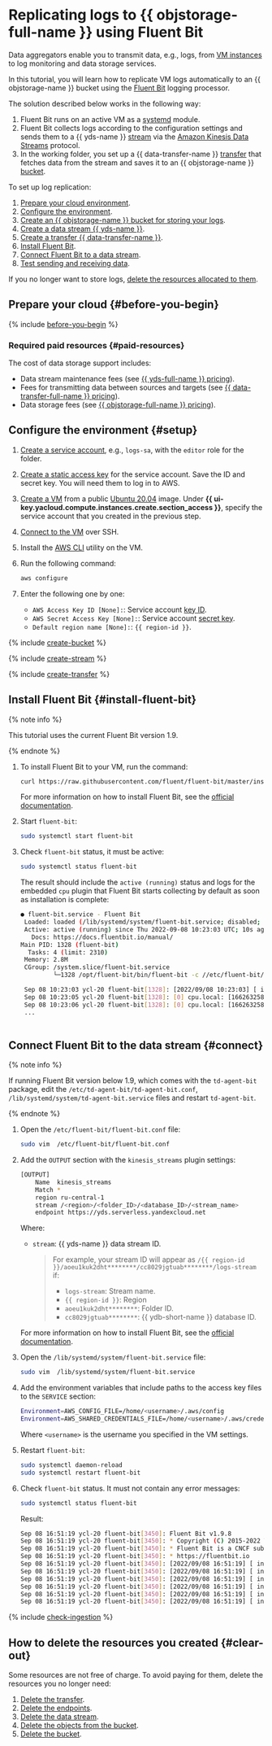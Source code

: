 # Replicating logs to {{ objstorage-full-name }} using Fluent Bit


Data aggregators enable you to transmit data, e.g., logs, from [VM instances](../../compute/concepts/vm.md) to log monitoring and data storage services.

In this tutorial, you will learn how to replicate VM logs automatically to an {{ objstorage-name }} bucket using the [Fluent Bit](https://fluentbit.io) logging processor.

The solution described below works in the following way:
1. Fluent Bit runs on an active VM as a [systemd](https://ru.wikipedia.org/wiki/Systemd) module.
1. Fluent Bit collects logs according to the configuration settings and sends them to a {{ yds-name }} [stream](../../data-streams/concepts/glossary.md#stream-concepts) via the [Amazon Kinesis Data Streams](https://aws.amazon.com/ru/kinesis/data-streams/) protocol.
1. In the working folder, you set up a {{ data-transfer-name }} [transfer](../../data-transfer/concepts/#transfer) that fetches data from the stream and saves it to an {{ objstorage-name }} [bucket](../../storage/concepts/bucket.md).

To set up log replication:

1. [Prepare your cloud environment](#before-you-begin).
1. [Configure the environment](#setup).
1. [Create an {{ objstorage-name }} bucket for storing your logs](#create-bucket).
1. [Create a data stream {{ yds-name }}](#create-stream).
1. [Create a transfer {{ data-transfer-name }}](#create-transfer).
1. [Install Fluent Bit](#install-fluent-bit).
1. [Connect Fluent Bit to a data stream](#connect).
1. [Test sending and receiving data](#check-ingestion).

If you no longer want to store logs, [delete the resources allocated to them](#clear-out).

## Prepare your cloud {#before-you-begin}

{% include [before-you-begin](../_tutorials_includes/before-you-begin.md) %}

### Required paid resources {#paid-resources}

The cost of data storage support includes:

* Data stream maintenance fees (see [{{ yds-full-name }} pricing](../../data-streams/pricing.md)).
* Fees for transmitting data between sources and targets (see [{{ data-transfer-full-name }} pricing](../../data-transfer/pricing.md)).
* Data storage fees (see [{{ objstorage-full-name }} pricing](../../storage/pricing.md)).

## Configure the environment {#setup}

1. [Create a service account](../../iam/operations/sa/create.md), e.g., `logs-sa`, with the `editor` role for the folder.
1. [Create a static access key](../../iam/operations/sa/create-access-key.md) for the service account. Save the ID and secret key. You will need them to log in to AWS.
1. [Create a VM](../../compute/operations/vm-create/create-linux-vm.md) from a public [Ubuntu 20.04](/marketplace/products/yc/ubuntu-20-04-lts) image. Under **{{ ui-key.yacloud.compute.instances.create.section_access }}**, specify the service account that you created in the previous step.
1. [Connect to the VM](../../compute/operations/vm-connect/ssh.md#vm-connect) over SSH.
1. Install the [AWS CLI](https://docs.aws.amazon.com/cli/latest/userguide/getting-started-install.html) utility on the VM.
1. Run the following command:

    ```bash
    aws configure
    ```
1. Enter the following one by one:

    * `AWS Access Key ID [None]:`: Service account [key ID](../../iam/concepts/authorization/access-key.md).
    * `AWS Secret Access Key [None]:`: Service account [secret key](../../iam/concepts/authorization/access-key.md).
    * `Default region name [None]:`: `{{ region-id }}`.

{% include [create-bucket](../_tutorials_includes/create-bucket.md) %}

{% include [create-stream](../_tutorials_includes/create-stream.md) %}

{% include [create-transfer](../_tutorials_includes/create-transfer.md) %}

## Install Fluent Bit {#install-fluent-bit}

{% note info %}

This tutorial uses the current Fluent Bit version 1.9.

{% endnote %}

1. To install Fluent Bit to your VM, run the command:
    ```bash
    curl https://raw.githubusercontent.com/fluent/fluent-bit/master/install.sh | sh
    ```
    For more information on how to install Fluent Bit, see the [official documentation](https://docs.fluentbit.io/manual/installation/linux/ubuntu).

1. Start `fluent-bit`:
    ```bash
    sudo systemctl start fluent-bit
    ```
1. Check `fluent-bit` status, it must be active:
    ```bash
    sudo systemctl status fluent-bit
    ```

    The result should include the `active (running)` status and logs for the embedded `cpu` plugin that Fluent Bit starts collecting by default as soon as installation is complete:
    ```bash
    ● fluent-bit.service - Fluent Bit
     Loaded: loaded (/lib/systemd/system/fluent-bit.service; disabled; vendor preset: enabled)
     Active: active (running) since Thu 2022-09-08 10:23:03 UTC; 10s ago
       Docs: https://docs.fluentbit.io/manual/
   Main PID: 1328 (fluent-bit)
      Tasks: 4 (limit: 2310)
     Memory: 2.8M
     CGroup: /system.slice/fluent-bit.service
             └─1328 /opt/fluent-bit/bin/fluent-bit -c //etc/fluent-bit/fluent-bit.conf

     Sep 08 10:23:03 ycl-20 fluent-bit[1328]: [2022/09/08 10:23:03] [ info] [output:stdout:stdout.0] worker #0 started
     Sep 08 10:23:05 ycl-20 fluent-bit[1328]: [0] cpu.local: [1662632584.114661597, {"cpu_p"=>1.000000, "user_p"=>0.000000, >
     Sep 08 10:23:06 ycl-20 fluent-bit[1328]: [0] cpu.local: [1662632585.114797726, {"cpu_p"=>0.000000, "user_p"=>0.000000, >
     ...
     
    ``` 

## Connect Fluent Bit to the data stream {#connect}

{% note info %}

If running Fluent Bit version below 1.9, which comes with the `td-agent-bit` package, edit the `/etc/td-agent-bit/td-agent-bit.conf`, `/lib/systemd/system/td-agent-bit.service` files and restart `td-agent-bit`.

{% endnote %}


1. Open the `/etc/fluent-bit/fluent-bit.conf` file: 

   ```bash
   sudo vim  /etc/fluent-bit/fluent-bit.conf
   ```
1. Add the `OUTPUT` section with the `kinesis_streams` plugin settings:

    ```bash
    [OUTPUT]
        Name  kinesis_streams
        Match *
        region ru-central-1
        stream /<region>/<folder_ID>/<database_ID>/<stream_name>
        endpoint https://yds.serverless.yandexcloud.net
    ```
    Where:

    * `stream`: {{ yds-name }} data stream ID. 
        >For example, your stream ID will appear as `/{{ region-id }}/aoeu1kuk2dht********/cc8029jgtuab********/logs-stream` if:
        >* `logs-stream`: Stream name.
        >* `{{ region-id }}`: Region
        >* `aoeu1kuk2dht********`: Folder ID.
        >* `cc8029jgtuab********`: {{ ydb-short-name }} database ID.

    For more information on how to install Fluent Bit, see the [official documentation](https://docs.fluentbit.io/manual/administration/configuring-fluent-bit/classic-mode/configuration-file).

1. Open the `/lib/systemd/system/fluent-bit.service` file: 
   ```bash
   sudo vim  /lib/systemd/system/fluent-bit.service
   ```
1. Add the environment variables that include paths to the access key files to the `SERVICE` section:
   ```bash
   Environment=AWS_CONFIG_FILE=/home/<username>/.aws/config
   Environment=AWS_SHARED_CREDENTIALS_FILE=/home/<username>/.aws/credentials
   ```

   Where `<username>` is the username you specified in the VM settings. 

1. Restart `fluent-bit`:
   ```bash
   sudo systemctl daemon-reload
   sudo systemctl restart fluent-bit
   ```
1. Check `fluent-bit` status. It must not contain any error messages:
    ```bash
    sudo systemctl status fluent-bit
    ```

    Result:
    ```bash
    Sep 08 16:51:19 ycl-20 fluent-bit[3450]: Fluent Bit v1.9.8
    Sep 08 16:51:19 ycl-20 fluent-bit[3450]: * Copyright (C) 2015-2022 The Fluent Bit Authors
    Sep 08 16:51:19 ycl-20 fluent-bit[3450]: * Fluent Bit is a CNCF sub-project under the umbrella of Fluentd
    Sep 08 16:51:19 ycl-20 fluent-bit[3450]: * https://fluentbit.io
    Sep 08 16:51:19 ycl-20 fluent-bit[3450]: [2022/09/08 16:51:19] [ info] [fluent bit] version=1.9.8, commit=, pid=3450
    Sep 08 16:51:19 ycl-20 fluent-bit[3450]: [2022/09/08 16:51:19] [ info] [storage] version=1.2.0, type=memory-only, sync=normal, checksum=disabled, max_chunks_up=128
    Sep 08 16:51:19 ycl-20 fluent-bit[3450]: [2022/09/08 16:51:19] [ info] [cmetrics] version=0.3.6
    Sep 08 16:51:19 ycl-20 fluent-bit[3450]: [2022/09/08 16:51:19] [ info] [sp] stream processor started
    Sep 08 16:51:19 ycl-20 fluent-bit[3450]: [2022/09/08 16:51:19] [ info] [output:kinesis_streams:kinesis_streams.1] worker #0 started
    Sep 08 16:51:19 ycl-20 fluent-bit[3450]: [2022/09/08 16:51:19] [ info] [output:stdout:stdout.0] worker #0 started
    ```

{% include [check-ingestion](../_tutorials_includes/check-ingestion.md) %}

## How to delete the resources you created {#clear-out}

Some resources are not free of charge. To avoid paying for them, delete the resources you no longer need:

1. [Delete the transfer](../../data-transfer/operations/transfer.md#delete).
1. [Delete the endpoints](../../data-transfer/operations/endpoint/index.md#delete).
1. [Delete the data stream](../../data-streams/operations/manage-streams.md#delete-data-stream).
1. [Delete the objects from the bucket](../../storage/operations/objects/delete.md).
1. [Delete the bucket](../../storage/operations/buckets/delete.md).
